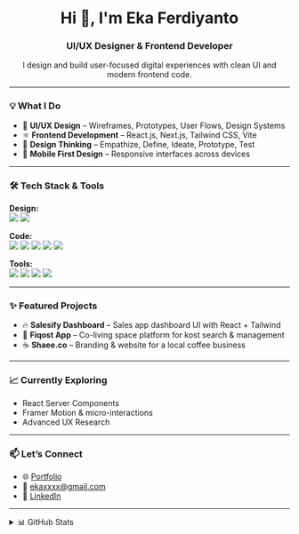 <!-- GitHub Profile README -->

<h1 align="center">Hi 👋, I'm Eka Ferdiyanto</h1>
<h3 align="center">UI/UX Designer & Frontend Developer</h3>

<p align="center">
  I design and build user-focused digital experiences with clean UI and modern frontend code.
</p>

---

### 💡 What I Do

- 🎨 **UI/UX Design** – Wireframes, Prototypes, User Flows, Design Systems  
- ⚛️ **Frontend Development** – React.js, Next.js, Tailwind CSS, Vite  
- 🧠 **Design Thinking** – Empathize, Define, Ideate, Prototype, Test  
- 📱 **Mobile First Design** – Responsive interfaces across devices  

---

### 🛠 Tech Stack & Tools

**Design:**  
<img src="https://img.shields.io/badge/Figma-F24E1E?style=for-the-badge&logo=figma&logoColor=white"/> <img src="https://img.shields.io/badge/AdobeXD-470137?style=for-the-badge&logo=adobexd&logoColor=white"/>

**Code:**  
<img src="https://img.shields.io/badge/React-20232A?style=for-the-badge&logo=react&logoColor=61DAFB"/> 
<img src="https://img.shields.io/badge/Next.js-black?style=for-the-badge&logo=next.js&logoColor=white"/>
<img src="https://img.shields.io/badge/TailwindCSS-38B2AC?style=for-the-badge&logo=tailwind-css&logoColor=white"/>
<img src="https://img.shields.io/badge/Vite-646CFF?style=for-the-badge&logo=vite&logoColor=white"/>
<img src="https://img.shields.io/badge/TypeScript-007ACC?style=for-the-badge&logo=typescript&logoColor=white"/>

**Tools:**  
<img src="https://img.shields.io/badge/VSCode-007ACC?style=for-the-badge&logo=visual-studio-code&logoColor=white"/>
<img src="https://img.shields.io/badge/Git-F05032?style=for-the-badge&logo=git&logoColor=white"/> 
<img src="https://img.shields.io/badge/Vercel-000000?style=for-the-badge&logo=vercel&logoColor=white"/> 
<img src="https://img.shields.io/badge/Netlify-00C7B7?style=for-the-badge&logo=netlify&logoColor=white"/>

---

### ✨ Featured Projects

- 🔥 **Salesify Dashboard** – Sales app dashboard UI with React + Tailwind  
- 🏡 **Fiqost App** – Co-living space platform for kost search & management  
- ☕ **Shaee.co** – Branding & website for a local coffee business  

---

### 📈 Currently Exploring

- React Server Components  
- Framer Motion & micro-interactions  
- Advanced UX Research  

---

### 📫 Let’s Connect

- 🌐 [Portfolio](https://ekadesign.my.id)  
- 📩 ekaxxxx@gmail.com  
- 💼 [LinkedIn](https://linkedin.com/in/ekafrd)

---

<details>
<summary>📊 GitHub Stats</summary>
<br>
<img src="https://github-readme-stats.vercel.app/api?username=ekafrd&show_icons=true&theme=tokyonight" />
<img src="https://github-readme-stats.vercel.app/api/top-langs/?username=ekafrd&layout=compact&theme=tokyonight" />
</details>
